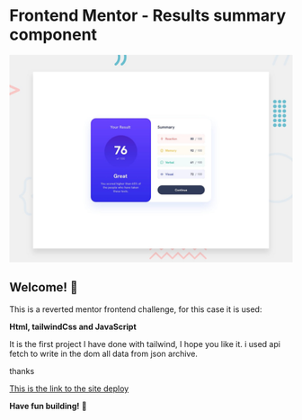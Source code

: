 # Frontend Mentor - Results summary component

![Design preview for the Results summary component coding challenge](./src/design/desktop-preview.jpg)

## Welcome! 👋

  This is a reverted mentor frontend challenge, for this case it is used:

**Html, tailwindCss and JavaScript**

It is the first project I have done with tailwind, I hope you like it.
i used api fetch to write in the dom all data from json archive.
  
thanks

[This is the link to the site deploy](https://arirockdev.github.io/my-results-summary-component-with-tailwindCss/)


**Have fun building!** 🚀
